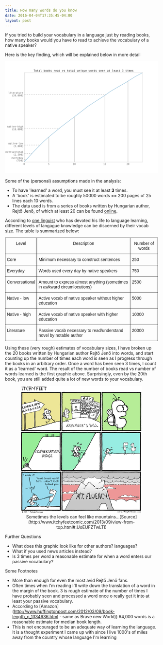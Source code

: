 ```yaml
---
title: How many words do you know
date: 2016-04-04T17:35:45-04:00
layout: post
---
```


If you tried to build your vocabulary in a language just by reading books, how many books would you have to read to achieve the vocabulary of a native speaker?

Here is the key finding, which will be explained below in more detail

<div style="text-align:center">
	<img src ="/assets/books_vs_3uniq.png" width="900" />
</div>

Some of the (personal) assumptions made in the analysis:

- To have 'learned' a word, you must see it at least <b>3</b> times.
- A 'book' is estimated to be roughly 50000 words == 200 pages of 25 lines each 10 words.
- The data used is from a series of books written by Hungarian author, Rejtő Jenő, of which at least 20 can be found [online](http://mek.oszk.hu/).

According to [one linguist](http://www.streetsmartlanguagelearning.com/2013/02/how-many-words-does-average-native.html) who has devoted his life to language learning, different levels of langague knowledge can be discerned by their vocab size. The table is summarized below:


<style type="text/css">
.tg  {border-collapse:collapse;border-spacing:0;}
.tg td{font-family:Arial, sans-serif;font-size:14px;padding:10px 5px;border-style:solid;border-width:1px;overflow:hidden;word-break:normal;}
.tg th{font-family:Arial, sans-serif;font-size:14px;font-weight:normal;padding:10px 5px;border-style:solid;border-width:1px;overflow:hidden;word-break:normal;}
.tg .tg-yw4l{vertical-align:top}
</style>
<table class="tg">
  <tr>
    <th class="tg-yw4l">Level</th>
    <th class="tg-yw4l">Description</th>
    <th class="tg-yw4l">Number of words</th>
  </tr>
  <tr>
    <td class="tg-yw4l">Core</td>
    <td class="tg-yw4l">Minimum necessary to construct sentences</td>
    <td class="tg-yw4l">250</td>
  </tr>
  <tr>
    <td class="tg-yw4l">Everyday</td>
    <td class="tg-yw4l">Words used every day by native speakers</td>
    <td class="tg-yw4l">750</td>
  </tr>
  <tr>
    <td class="tg-yw4l">Conversational</td>
    <td class="tg-yw4l">Amount to express almost anything (sometimes in awkward circumlocutions)</td>
    <td class="tg-yw4l">2500</td>
  </tr>
  <tr>
    <td class="tg-yw4l">Native - low</td>
    <td class="tg-yw4l">Active vocab of native speaker without higher education</td>
    <td class="tg-yw4l">5000</td>
  </tr>
  <tr>
    <td class="tg-yw4l">Native - high</td>
    <td class="tg-yw4l">Active vocab of native speaker with higher education</td>
    <td class="tg-yw4l">10000</td>
  </tr>
  <tr>
    <td class="tg-yw4l">Literature</td>
    <td class="tg-yw4l">Passive vocab necessary to read/understand novel by notable author</td>
    <td class="tg-yw4l">20000</td>
  </tr>
</table>



<!-- markdown table not working... -->
<!-- | Level          | Description                                                              | Number of words | -->
<!-- | -------------- | ------------------------------------------------------------------------ | --------------- | -->
<!-- | Core           | Minimum necessary to construct sentences                                 | 250             |
| Everyday       | Words used every day by native speakers                                  | 750             |
| Conversational | Amount to express almost anything (sometimes in awkward circumlocutions) | 2500            |
| Native - low   | Active vocab of native speaker without higher education                  | 5000            |
| Native - high  | Active vocab of native speaker with higher education                     | 10000           |
| Literature     | Passive vocab necessary to read/understand novel by notable author       | 20000           |
 -->



Using these (very rough) estimates of vocabulary sizes, I have broken up the 20 books written by Hungarian author Rejtő Jenő into words, and start counting up the number of times each word is seen as I progress through the books in an arbitrary order. Once a word has been seen 3 times, I count it as a 'learned' word. The result of the number of books read vs number of words learned is the first graphic above. Surprisingly, even by the 20th book, you are still added quite a lot of new words to your vocabulary.


<div style="text-align:center">
	<img src ="/assets/itchy_feet.png" width="400" />
	<figcaption> Sometimes the levels can feel like mountains...[Source](http://www.itchyfeetcomic.com/2013/09/view-from-top.html#.UoEUFZTwLTI)</figcaption>
</div>

Further Questions

- What does this graphic look like for other authors? languages?
- What if you used news articles instead?
- Is 3 times per word a reasonable estimate for when a word enters our passive vocabulary?

Some Footnotes

- More than enough for even the most avid Rejtő Jenő fans.
- Often times when I'm reading I'll write down the translation of a word in the margin of the book. 3 is rough estimate of the number of times I have probably seen and processed a word once o really get it into at least your passive vocabulary.
- According to [Amazon](http://www.huffingtonpost.com/2012/03/09/book-length_n_1334636.html - same as Brave new World)) 64,000 words is a reasonable estimate for median book length.
- This is not encouraged to be an adequate way of learning the language. It is a thought experiment I came up with since I live 1000's of miles away from the country whose language I'm learning



